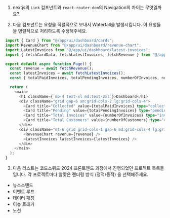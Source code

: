 1. nextjs의 `Link` 컴포넌트와 `react-router-dom`의 Navigation의 차이는 무엇일까요?

2. 다음 컴포넌트는 요청을 직렬적으로 보내서 Waterfall을 발생시킵니다. 이 요청들을 병렬적으로 처리하도록 수정해주세요.

```typescript
import { Card } from "@/app/ui/dashboard/cards";
import RevenueChart from "@/app/ui/dashboard/revenue-chart";
import LatestInvoices from "@/app/ui/dashboard/latest-invoices";
import { fetchCardData, fetchLatestInvoices, fetchRevenue } from "@/app/lib/data";

export default async function Page() {
  const revenue = await fetchRevenue();
  const latestInvoices = await fetchLatestInvoices();
  const { totalPaidInvoices, totalPendingInvoices, numberOfInvoices, numberOfCustomers } = await fetchCardData();

  return (
    <main>
      <h1 className={`mb-4 text-xl md:text-2xl`}>Dashboard</h1>
      <div className="grid gap-6 sm:grid-cols-2 lg:grid-cols-4">
        <Card title="Collected" value={totalPaidInvoices} type="collected" />
        <Card title="Pending" value={totalPendingInvoices} type="pending" />
        <Card title="Total Invoices" value={numberOfInvoices} type="invoices" />
        <Card title="Total Customers" value={numberOfCustomers} type="customers" />
      </div>
      <div className="mt-6 grid grid-cols-1 gap-6 md:grid-cols-4 lg:grid-cols-8">
        <RevenueChart revenue={revenue} />
        <LatestInvoices latestInvoices={latestInvoices} />
      </div>
    </main>
  );
}
```

3. 다음 리스트는 코드스쿼드 2024 프론트엔드 과정에서 진행되었던 프로젝트 목록들입니다. 각 프로젝트마다 알맞은 렌더링 방식 (정적/동적) 을 선택해주세요.

- 뉴스스탠드
- 이벤트 루프
- 데이터 패칭
- 이슈 트래커
- 노션
